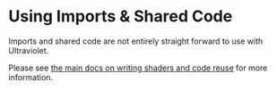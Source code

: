 # Using Imports & Shared Code

Imports and shared code are not entirely straight forward to use with Ultraviolet.

Please see [the main docs on writing shaders and code reuse](/documentation/guide/README.md) for more information.


